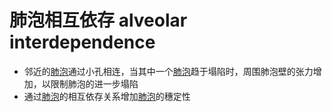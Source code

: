 # 肺泡相互依存 alveolar interdependence

- 邻近的[肺泡](肺泡.md)通过小孔相连，当其中一个[肺泡](肺泡.md)趋于塌陷时，周围肺泡壁的张力增加，以限制肺泡的进一步塌陷
- 通过[肺泡](肺泡.md)的相互依存关系增加[肺泡](肺泡.md)的穗定性
